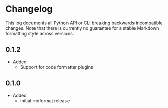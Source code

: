 # Changelog

This log documents all Python API or CLI breaking backwards incompatible changes.
Note that there is currently no guarantee for a stable Markdown formatting style across versions.

## 0.1.2

- Added
  - Support for code formatter plugins

## 0.1.0

- Added
  - Initial mdformat release

